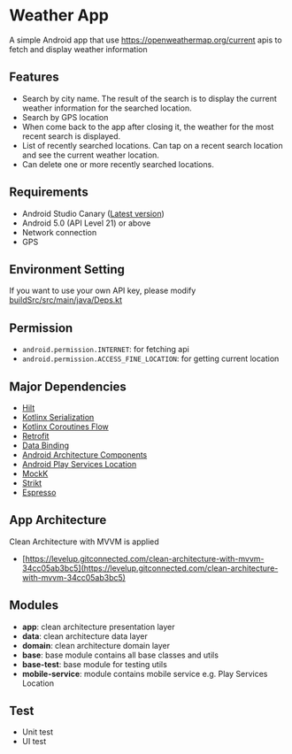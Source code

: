 # Weather App

A simple Android app that use https://openweathermap.org/current apis to fetch and display weather information

## Features

- Search by city name. The result of the search is to display the current weather information for the searched location.
- Search by GPS location
- When come back to the app after closing it, the weather for the most recent search is displayed.
- List of recently searched locations. Can tap on a recent search location and see the current weather location.
- Can delete one or more recently searched locations.

## Requirements

- Android Studio Canary ([Latest version](https://developer.android.com/studio/preview))
- Android 5.0 (API Level 21) or above
- Network connection
- GPS

## Environment Setting

If you want to use your own API key, please modify [buildSrc/src/main/java/Deps.kt](./buildSrc/src/main/java/Deps.kt)

## Permission

- `android.permission.INTERNET`: for fetching api
- `android.permission.ACCESS_FINE_LOCATION`: for getting current location

## Major Dependencies

- [Hilt](https://dagger.dev/hilt/)
- [Kotlinx Serialization](https://github.com/Kotlin/kotlinx.serialization)
- [Kotlinx Coroutines Flow](https://kotlin.github.io/kotlinx.coroutines/kotlinx-coroutines-core/kotlinx.coroutines.flow/-flow/)
- [Retrofit](http://square.github.io/retrofit)
- [Data Binding](https://developer.android.com/topic/libraries/data-binding/index.html)
- [Android Architecture Components](https://developer.android.com/topic/libraries/architecture)
- [Android Play Services Location](https://developer.android.com/training/location)
- [MockK](https://mockk.io/)
- [Strikt](https://strikt.io/)
- [Espresso](https://developer.android.com/training/testing/espresso)

## App Architecture

Clean Architecture with MVVM is applied
- [https://levelup.gitconnected.com/clean-architecture-with-mvvm-34cc05ab3bc5](https://levelup.gitconnected.com/clean-architecture-with-mvvm-34cc05ab3bc5)

## Modules

- **app**: clean architecture presentation layer
- **data**: clean architecture data layer
- **domain**: clean architecture domain layer
- **base**: base module contains all base classes and utils
- **base-test**: base module for testing utils
- **mobile-service**: module contains mobile service e.g. Play Services Location

## Test

- Unit test
- UI test
